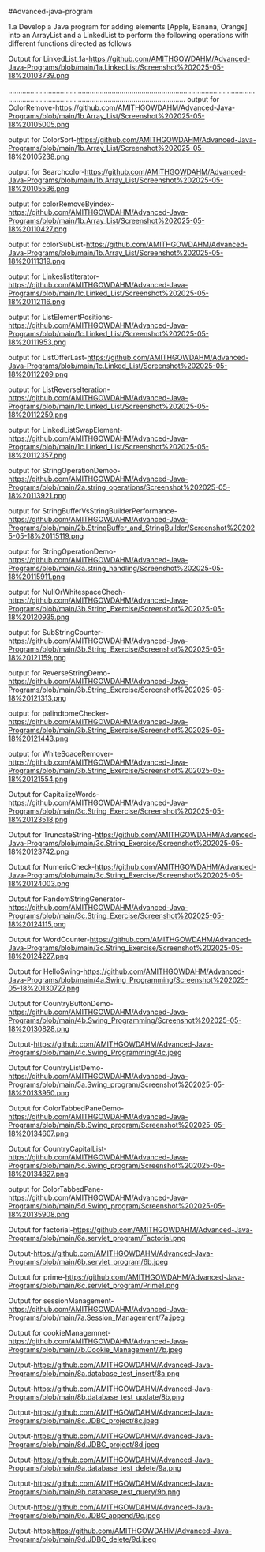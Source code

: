 #Advanced-java-program

1.a Develop a Java program for adding elements [Apple, Banana, Orange] into an ArrayList and a LinkedList to perform the following operations with different functions directed as follows

Output for LinkedList_1a-https://github.com/AMITHGOWDAHM/Advanced-Java-Programs/blob/main/1a.LinkedList/Screenshot%202025-05-18%20103739.png

.....................................................................................................................................................................................................................
output for ColorRemove-https://github.com/AMITHGOWDAHM/Advanced-Java-Programs/blob/main/1b.Array_List/Screenshot%202025-05-18%20105005.png

output for ColorSort-https://github.com/AMITHGOWDAHM/Advanced-Java-Programs/blob/main/1b.Array_List/Screenshot%202025-05-18%20105238.png

output for Searchcolor-https://github.com/AMITHGOWDAHM/Advanced-Java-Programs/blob/main/1b.Array_List/Screenshot%202025-05-18%20105536.png

 output for colorRemoveByindex-https://github.com/AMITHGOWDAHM/Advanced-Java-Programs/blob/main/1b.Array_List/Screenshot%202025-05-18%20110427.png

output for colorSubList-https://github.com/AMITHGOWDAHM/Advanced-Java-Programs/blob/main/1b.Array_List/Screenshot%202025-05-18%20111319.png

output for LinkeslistIterator-https://github.com/AMITHGOWDAHM/Advanced-Java-Programs/blob/main/1c.Linked_List/Screenshot%202025-05-18%20112116.png 

output for ListElementPositions-https://github.com/AMITHGOWDAHM/Advanced-Java-Programs/blob/main/1c.Linked_List/Screenshot%202025-05-18%20111953.png 

output for ListOfferLast-https://github.com/AMITHGOWDAHM/Advanced-Java-Programs/blob/main/1c.Linked_List/Screenshot%202025-05-18%20112209.png 

output for ListReverseIteration-https://github.com/AMITHGOWDAHM/Advanced-Java-Programs/blob/main/1c.Linked_List/Screenshot%202025-05-18%20112259.png 

output for LinkedListSwapElement-https://github.com/AMITHGOWDAHM/Advanced-Java-Programs/blob/main/1c.Linked_List/Screenshot%202025-05-18%20112357.png

output for StringOperationDemoo-https://github.com/AMITHGOWDAHM/Advanced-Java-Programs/blob/main/2a.string_operations/Screenshot%202025-05-18%20113921.png

output for StringBufferVsStringBuilderPerformance-https://github.com/AMITHGOWDAHM/Advanced-Java-Programs/blob/main/2b.StringBuffer_and_StringBuilder/Screenshot%202025-05-18%20115119.png

output for StringOperationDemo-https://github.com/AMITHGOWDAHM/Advanced-Java-Programs/blob/main/3a.string_handling/Screenshot%202025-05-18%20115911.png

output for NullOrWhitespaceChech-https://github.com/AMITHGOWDAHM/Advanced-Java-Programs/blob/main/3b.String_Exercise/Screenshot%202025-05-18%20120935.png

output for SubStringCounter-https://github.com/AMITHGOWDAHM/Advanced-Java-Programs/blob/main/3b.String_Exercise/Screenshot%202025-05-18%20121159.png

output for ReverseStringDemo-https://github.com/AMITHGOWDAHM/Advanced-Java-Programs/blob/main/3b.String_Exercise/Screenshot%202025-05-18%20121313.png

output for palindtomeChecker-https://github.com/AMITHGOWDAHM/Advanced-Java-Programs/blob/main/3b.String_Exercise/Screenshot%202025-05-18%20121443.png

output for WhiteSoaceRemover-https://github.com/AMITHGOWDAHM/Advanced-Java-Programs/blob/main/3b.String_Exercise/Screenshot%202025-05-18%20121554.png

Output for CapitalizeWords-https://github.com/AMITHGOWDAHM/Advanced-Java-Programs/blob/main/3c.String_Exercise/Screenshot%202025-05-18%20123518.png

Output for TruncateString-https://github.com/AMITHGOWDAHM/Advanced-Java-Programs/blob/main/3c.String_Exercise/Screenshot%202025-05-18%20123742.png

Output for NumericCheck-https://github.com/AMITHGOWDAHM/Advanced-Java-Programs/blob/main/3c.String_Exercise/Screenshot%202025-05-18%20124003.png

Output for RandomStringGenerator-https://github.com/AMITHGOWDAHM/Advanced-Java-Programs/blob/main/3c.String_Exercise/Screenshot%202025-05-18%20124115.png

Output for WordCounter-https://github.com/AMITHGOWDAHM/Advanced-Java-Programs/blob/main/3c.String_Exercise/Screenshot%202025-05-18%20124227.png

Output for HelloSwing-https://github.com/AMITHGOWDAHM/Advanced-Java-Programs/blob/main/4a.Swing_Programming/Screenshot%202025-05-18%20130727.png

Output for CountryButtonDemo-https://github.com/AMITHGOWDAHM/Advanced-Java-Programs/blob/main/4b.Swing_Programming/Screenshot%202025-05-18%20130828.png

Output-https://github.com/AMITHGOWDAHM/Advanced-Java-Programs/blob/main/4c.Swing_Programming/4c.jpeg

Output for CountryListDemo-https://github.com/AMITHGOWDAHM/Advanced-Java-Programs/blob/main/5a.Swing_program/Screenshot%202025-05-18%20133950.png

Output for ColorTabbedPaneDemo-https://github.com/AMITHGOWDAHM/Advanced-Java-Programs/blob/main/5b.Swing_program/Screenshot%202025-05-18%20134607.png

Output for CountryCapitalList-https://github.com/AMITHGOWDAHM/Advanced-Java-Programs/blob/main/5c.Swing_program/Screenshot%202025-05-18%20134827.png

output for ColorTabbedPane-https://github.com/AMITHGOWDAHM/Advanced-Java-Programs/blob/main/5d.Swing_program/Screenshot%202025-05-18%20135908.png

Output for factorial-https://github.com/AMITHGOWDAHM/Advanced-Java-Programs/blob/main/6a.servlet_program/Factorial.png

Output-https://github.com/AMITHGOWDAHM/Advanced-Java-Programs/blob/main/6b.servlet_program/6b.jpeg

Output for prime-https://github.com/AMITHGOWDAHM/Advanced-Java-Programs/blob/main/6c.servlet_program/Prime1.png

Output for sessionManagement-https://github.com/AMITHGOWDAHM/Advanced-Java-Programs/blob/main/7a.Session_Management/7a.jpeg

Output for cookieManagemnet-https://github.com/AMITHGOWDAHM/Advanced-Java-Programs/blob/main/7b.Cookie_Management/7b.jpeg

Output-https://github.com/AMITHGOWDAHM/Advanced-Java-Programs/blob/main/8a.database_test_insert/8a.png

Output-https://github.com/AMITHGOWDAHM/Advanced-Java-Programs/blob/main/8b.database_test_update/8b.png

Output-https://github.com/AMITHGOWDAHM/Advanced-Java-Programs/blob/main/8c.JDBC_project/8c.jpeg

Output-https://github.com/AMITHGOWDAHM/Advanced-Java-Programs/blob/main/8d.JDBC_project/8d.jpeg

Output-https://github.com/AMITHGOWDAHM/Advanced-Java-Programs/blob/main/9a.database_test_delete/9a.png

Output-https://github.com/AMITHGOWDAHM/Advanced-Java-Programs/blob/main/9b.database_test_query/9b.png

Output-https://github.com/AMITHGOWDAHM/Advanced-Java-Programs/blob/main/9c.JDBC_append/9c.jpeg

Output-https:https://github.com/AMITHGOWDAHM/Advanced-Java-Programs/blob/main/9d.JDBC_delete/9d.jpeg

